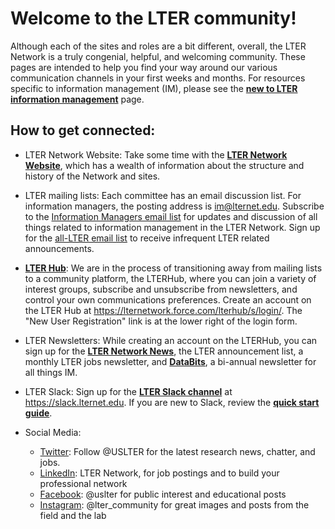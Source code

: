 # Welcome to the LTER community!

Although each of the sites and roles are a bit different, overall, the LTER Network is a truly congenial, helpful, and welcoming community. 
These pages are intended to help you find your way around our various communication channels in your first weeks and months. For resources specific to information management (IM), please see the **[new to LTER information management](new-to-im.md)** page.

## How to get connected:

*  LTER Network Website: Take some time with the **[LTER Network Website](https://lternet.edu)**, which has a wealth of information about the structure and history of the Network and sites. 

*  LTER mailing lists: Each committee has an email discussion list. For information managers, the posting address is <im@lternet.edu>. Subscribe to the [Information Managers email list](https://lists.lternet.edu/listinfo/im) for updates and discussion of all things related to information management in the LTER Network. Sign up for the [all-LTER email list](https://lists.lternet.edu/listinfo/all-lter) to receive infrequent LTER related announcements.

*  **[LTER Hub](https://lternetwork.force.com/lterhub/s/login/)**: We are in the process of transitioning away from mailing lists to a community platform, the LTERHub, where you can join a variety of interest groups, subscribe and unsubscribe from newsletters, and control your own communications preferences. Create an account on the LTER Hub at https://lternetwork.force.com/lterhub/s/login/. The "New User Registration" link is at the lower right of the login form.

*  LTER Newsletters: While creating an account on the LTERHub, you can sign up for the **[LTER Network News](https://lternet.edu/lter-science-update-newsletter/)**, the LTER announcement list, a monthly LTER jobs newsletter, and **[DataBits](https://lternet.edu/story_types/databits/)**, a bi-annual newsletter for all things IM. 

*  LTER Slack: Sign up for the **[LTER Slack channel](https://slack.lternet.edu)** at https://slack.lternet.edu. If you are new to Slack, review the [**quick start guide**](https://slack.com/help/articles/360059928654-How-to-use-Slack--your-quick-start-guide).

*  Social Media: 
     *  [Twitter](https://twitter.com/USLTER): Follow @USLTER for the latest research news, chatter, and jobs. 
     *  [LinkedIn](https://www.linkedin.com/company/lter-network): LTER Network, for job postings and to build your professional network 
     *  [Facebook](https://www.facebook.com/uslter): @uslter for public interest and educational posts
     *  [Instagram](https://www.instagram.com/lter_community/?hl=en): @lter_community for great images and posts from the field and the lab
